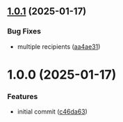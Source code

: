 ## [1.0.1](https://github.com/itunified-io/OEMNotifications/compare/v1.0.0...v1.0.1) (2025-01-17)


### Bug Fixes

* multiple recipients ([aa4ae31](https://github.com/itunified-io/OEMNotifications/commit/aa4ae313c14321db990ae3f9c5752069ac7a0120))

# 1.0.0 (2025-01-17)


### Features

* initial commit ([c46da63](https://github.com/itunified-io/OEMNotifications/commit/c46da636659630e3fbe3d83f8b0ac1bb5e597326))
